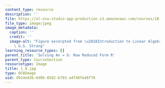 ```yaml
---
content_type: resource
description: ''
file: https://ol-ocw-studio-app-production.s3.amazonaws.com/courses/18-06sc-linear-algebra-fall-2011/d914ed3b6d9685d2b783a4f40fe46f78_1_8.jpg
file_type: image/jpeg
image_metadata:
  caption: ''
  credit: ''
  image-alt: "Figure excerpted from \u2018Introduction to Linear Algebra\u2019 by\
    \ G.S. Strang"
learning_resource_types: []
parent_title: 'Solving Ax = b: Row Reduced Form R'
parent_type: CourseSection
resourcetype: Image
title: 1_8.jpg
type: OCWImage
uid: d914ed3b-6d96-85d2-b783-a4f40fe46f78
---
```

